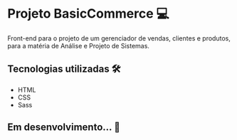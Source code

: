 # Projeto BasicCommerce 💻

Front-end para o projeto de um gerenciador de vendas, clientes e produtos, para a matéria de Análise e Projeto de Sistemas.

## Tecnologias utilizadas 🛠️

- HTML
- CSS
- Sass

## Em desenvolvimento... 🚧